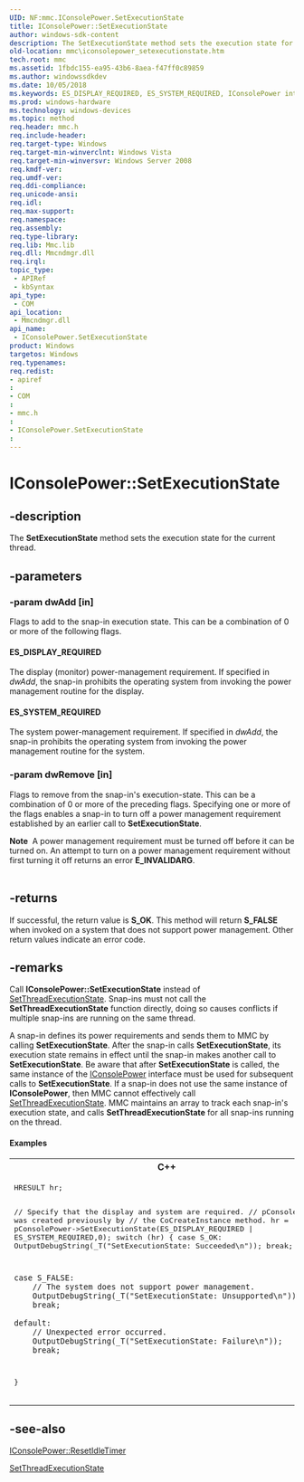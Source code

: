 ```yaml
---
UID: NF:mmc.IConsolePower.SetExecutionState
title: IConsolePower::SetExecutionState
author: windows-sdk-content
description: The SetExecutionState method sets the execution state for the current thread.
old-location: mmc\iconsolepower_setexecutionstate.htm
tech.root: mmc
ms.assetid: 1fbdc155-ea95-43b6-8aea-f47ff0c89859
ms.author: windowssdkdev
ms.date: 10/05/2018
ms.keywords: ES_DISPLAY_REQUIRED, ES_SYSTEM_REQUIRED, IConsolePower interface [MMC],SetExecutionState method, IConsolePower.SetExecutionState, IConsolePower::SetExecutionState, SetExecutionState, SetExecutionState method [MMC], SetExecutionState method [MMC],IConsolePower interface, _slate_iconsolepower_setexecutionstate, mmc.iconsolepower_setexecutionstate, mmc/IConsolePower::SetExecutionState
ms.prod: windows-hardware
ms.technology: windows-devices
ms.topic: method
req.header: mmc.h
req.include-header: 
req.target-type: Windows
req.target-min-winverclnt: Windows Vista
req.target-min-winversvr: Windows Server 2008
req.kmdf-ver: 
req.umdf-ver: 
req.ddi-compliance: 
req.unicode-ansi: 
req.idl: 
req.max-support: 
req.namespace: 
req.assembly: 
req.type-library: 
req.lib: Mmc.lib
req.dll: Mmcndmgr.dll
req.irql: 
topic_type:
 - APIRef
 - kbSyntax
api_type:
 - COM
api_location:
 - Mmcndmgr.dll
api_name:
 - IConsolePower.SetExecutionState
product: Windows
targetos: Windows
req.typenames: 
req.redist: 
- apiref
: 
- COM
: 
- mmc.h
: 
- IConsolePower.SetExecutionState
: 
---
```


# IConsolePower::SetExecutionState


## -description


The 
<b>SetExecutionState</b> method sets the execution state for the current thread.


## -parameters




### -param dwAdd [in]

Flags to add to the snap-in execution state. This can be a combination of 0 or more of the following flags.



#### ES_DISPLAY_REQUIRED

The display (monitor) power-management requirement. If specified in <i>dwAdd</i>, the snap-in prohibits the operating system from invoking the power management routine for the display.



#### ES_SYSTEM_REQUIRED

The system power-management requirement. If specified in <i>dwAdd</i>, the snap-in prohibits the operating system from invoking the power management routine for the system.


### -param dwRemove [in]

Flags to remove from the snap-in's execution-state. This can be a combination of 0 or more of the preceding flags. Specifying one or more of the flags enables a snap-in to turn off a power management requirement established by an earlier call to 
<b>SetExecutionState</b>.

<div class="alert"><b>Note</b>  A power management requirement must be turned off before it can be turned on. An attempt to turn on a power management requirement without first turning it off returns an error <b>E_INVALIDARG</b>.</div>
<div> </div>

## -returns



If successful, the return value is <b>S_OK</b>. This method will return <b>S_FALSE</b> when invoked on a system that does not support power management. Other return values indicate an error code.




## -remarks



Call <b>IConsolePower::SetExecutionState</b> instead of 
<a href="https://msdn.microsoft.com/9214ea84-7636-4a78-91fd-a5a5da8199a1">SetThreadExecutionState</a>. Snap-ins must not call the <b>SetThreadExecutionState</b> function directly, doing so causes conflicts if multiple snap-ins are running on the same thread.

A snap-in defines its power requirements and sends them to MMC by calling 
<b>SetExecutionState</b>. After the snap-in calls 
<b>SetExecutionState</b>, its execution state remains in effect until the snap-in makes another call to 
<b>SetExecutionState</b>. Be aware that after <b>SetExecutionState</b> is called, the same instance of the <a href="https://msdn.microsoft.com/d34e8da0-2689-4514-be10-4c11008432b3">IConsolePower</a> interface must be used for subsequent calls to <b>SetExecutionState</b>. If a snap-in does not use the same instance of <b>IConsolePower</b>, then MMC cannot effectively call <a href="https://msdn.microsoft.com/9214ea84-7636-4a78-91fd-a5a5da8199a1">SetThreadExecutionState</a>. MMC maintains an array to track each snap-in's execution state, and calls <b>SetThreadExecutionState</b> for all snap-ins running on the thread.


#### Examples

<div class="code"><span codelanguage="ManagedCPlusPlus"><table>
<tr>
<th>C++</th>
</tr>
<tr>
<td>
<pre>HRESULT hr;

// Specify that the display and system are required.
// pConsolePower was created previously by
// the CoCreateInstance method.
hr = pConsolePower-&gt;SetExecutionState(ES_DISPLAY_REQUIRED | ES_SYSTEM_REQUIRED,0);
switch (hr)
{
    case S_OK:
        OutputDebugString(_T("SetExecutionState: Succeeded\n"));
        break;

    case S_FALSE:
        // The system does not support power management.
        OutputDebugString(_T("SetExecutionState: Unsupported\n"));
        break;

    default:
        // Unexpected error occurred.
        OutputDebugString(_T("SetExecutionState: Failure\n"));
        break;
}</pre>
</td>
</tr>
</table></span></div>



## -see-also




<a href="https://msdn.microsoft.com/83de4b7f-3214-4354-a4a0-721054e2e899">IConsolePower::ResetIdleTimer</a>



<a href="https://msdn.microsoft.com/9214ea84-7636-4a78-91fd-a5a5da8199a1">SetThreadExecutionState</a>
 

 

